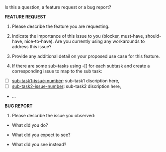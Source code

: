 Is this a question, a feature request or a bug report?


**FEATURE REQUEST**

1. Please describe the feature you are requesting.

2. Indicate the importance of this issue to you (blocker, must-have, should-have, nice-to-have). Are you currently using any workarounds to address this issue?

3. Provide any additional detail on your proposed use case for this feature.

4. If there are some sub-tasks using -[] for each subtask and create a corresponding issue to map to the sub task:
- [ ] [sub-task1-issue-number](example_sub_issue1_link_here): sub-task1 discription here, 
- [ ] [sub-task2-issue-number](example_sub_issue2_link_here): sub-task2 discription here,
- ...


**BUG REPORT**

1. Please describe the issue you observed:

- What did you do?

- What did you expect to see?

- What did you see instead?
